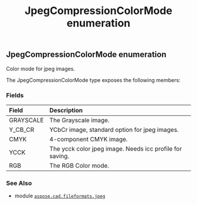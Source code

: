﻿---
title: JpegCompressionColorMode enumeration
second_title: Aspose.CAD for Python via .NET API References
description: 
type: docs
weight: 30
url: /python-net/aspose.cad.fileformats.jpeg/jpegcompressioncolormode/
is_root: false
---

## JpegCompressionColorMode enumeration

Сolor mode for jpeg images.



The JpegCompressionColorMode type exposes the following members:

### Fields
| Field | Description |
| :- | :- |
| GRAYSCALE | The Grayscale image. |
| Y_CB_CR | YCbCr image, standard option for jpeg images. |
| CMYK | 4-component CMYK image. |
| YCCK | The ycck color jpeg image. Needs icc profile for saving. |
| RGB | The RGB Color mode. |



### See Also
* module [`aspose.cad.fileformats.jpeg`](..)

